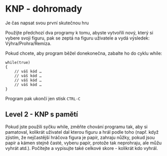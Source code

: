 # KNP - dohromady

Je čas napsat svou první skutečnou hru

Použijte předchozí dva programy k tomu, abyste vytvořili nový, který si vybere svoji figuru, pak se zeptá na figuru uživatele a vydá výsledek: Výhra/Prohra/Remíza.

Pokud chcete, aby program běžel donekonečna, zabalte ho do cyklu while:

```
while(true)
{
    // váš kód …
    // váš kód …
    // váš kód …
    // váš kód …
}
```

Program pak ukončí jen stisk `CTRL-C`

## Level 2 - KNP s pamětí
Pokud jste použili syčku while, změňte chování programu tak, aby si pamatoval, kolikrát uživatel dal kterou figuru a hrál podle toho (např. když zjistím, že nejčastější hráčova figura je papír, zahraju nůžky, pokud jsou papír a kámen stejně časté, vyberu papír, protože tak neprohraju, ale můžu vyhrát atd.). Počítejte a vypisujte také celkové skore - kolikrát kdo vyhrál.